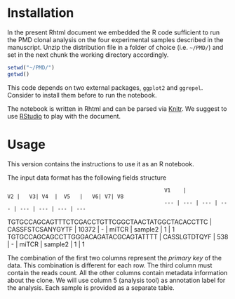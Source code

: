 # Installation
In the present Rhtml document we embedded the R code sufficient to run the PMD clonal analysis on the four experimental samples described in the manuscript.
Unzip the distribution file in a folder of choice (i.e. `~/PMD/`) and set in the next chunk the working directory accordingly.
```R
setwd("~/PMD/")
getwd()
```

This code depends on two external packages, `ggplot2` and `ggrepel`. Consider to install them before to run the notebook.

The notebook is written in Rhtml and can be parsed via [Knitr](http://yihui.name/knitr/). We suggest to use [RStudio](http://www.rstudio.com/) to play with the document.
# Usage
This version contains the instructions to use it as an R notebook.


The input data format has the following fields structure

                                                      V1    |            V2 |   V3| V4  |  V5   |   V6| V7| V8
                                                      --- | --- | --- | --- | --- | --- | --- | ---
TGTGCCAGCAGTTTCTCGACCTGTTCGGCTAACTATGGCTACACCTTC | CASSFSTCSANYGYTF | 10372 |  - | miTCR | sample2  | 1 | 1    
 TGTGCCAGCAGCCTTGGGACAGATACGCAGTATTTT   |   CASSLGTDTQYF  | 538 | - | miTCR | sample2 |  1 | 1   

The combination of the first two columns represent the *primary key* of the data. This combination is different for each row. The third column must contain the reads count. All the other columns contain metadata information about the clone. We will use column 5 (analysis tool) as annotation label for the analysis. Each sample is provided as a separate table.
